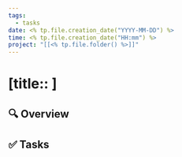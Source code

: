 ```yaml
---
tags: 
  - tasks
date: <% tp.file.creation_date("YYYY-MM-DD") %>
time: <% tp.file.creation_date("HH:mm") %>
project: "[[<% tp.file.folder() %>]]"
---
```


# [title:: ]

## 🔍 Overview

## ✅ Tasks

